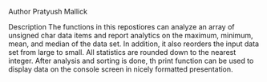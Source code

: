 Author
Pratyush Mallick

Description
The functions in this repostiores can analyze an array of unsigned char data items and report analytics on the maximum, minimum, mean, and median of the data set. In addition, it also reorders the input data set from large to small. All statistics are rounded down to the nearest integer. After analysis and sorting is done, th print function can be used to display data on the console screen in nicely formatted presentation.
